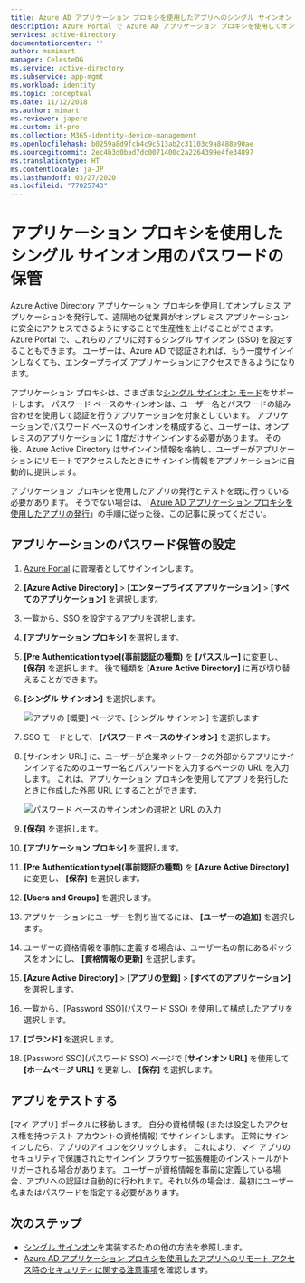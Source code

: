 ```yaml
---
title: Azure AD アプリケーション プロキシを使用したアプリへのシングル サインオン | Microsoft Docs
description: Azure Portal で Azure AD アプリケーション プロキシを使用してオンプレミス アプリケーションへのシングルサインオンを有効にします。
services: active-directory
documentationcenter: ''
author: msmimart
manager: CelesteDG
ms.service: active-directory
ms.subservice: app-mgmt
ms.workload: identity
ms.topic: conceptual
ms.date: 11/12/2018
ms.author: mimart
ms.reviewer: japere
ms.custom: it-pro
ms.collection: M365-identity-device-management
ms.openlocfilehash: b0259a8d9fcb4c9c513ab2c31103c9a8488e90ae
ms.sourcegitcommit: 2ec4b3d0bad7dc0071400c2a2264399e4fe34897
ms.translationtype: HT
ms.contentlocale: ja-JP
ms.lasthandoff: 03/27/2020
ms.locfileid: "77025743"
---
```

# <a name="password-vaulting-for-single-sign-on-with-application-proxy"></a>アプリケーション プロキシを使用したシングル サインオン用のパスワードの保管

Azure Active Directory アプリケーション プロキシを使用してオンプレミス アプリケーションを発行して、遠隔地の従業員がオンプレミス アプリケーションに安全にアクセスできるようにすることで生産性を上げることができます。 Azure Portal で、これらのアプリに対するシングル サインオン (SSO) を設定することもできます。 ユーザーは、Azure AD で認証されれば、もう一度サインインしなくても、エンタープライズ アプリケーションにアクセスできるようになります。

アプリケーション プロキシは、さまざまな[シングル サインオン モード](what-is-single-sign-on.md#choosing-a-single-sign-on-method)をサポートします。 パスワード ベースのサインオンは、ユーザー名とパスワードの組み合わせを使用して認証を行うアプリケーションを対象としています。 アプリケーションでパスワード ベースのサインオンを構成すると、ユーザーは、オンプレミスのアプリケーションに 1 度だけサインインする必要があります。 その後、Azure Active Directory はサインイン情報を格納し、ユーザーがアプリケーションにリモートでアクセスしたときにサインイン情報をアプリケーションに自動的に提供します。

アプリケーション プロキシを使用したアプリの発行とテストを既に行っている必要があります。 そうでない場合は、「[Azure AD アプリケーション プロキシを使用したアプリの発行](application-proxy-add-on-premises-application.md)」の手順に従った後、この記事に戻ってください。

## <a name="set-up-password-vaulting-for-your-application"></a>アプリケーションのパスワード保管の設定

1. [Azure Portal](https://portal.azure.com) に管理者としてサインインします。
1. **[Azure Active Directory]**  >  **[エンタープライズ アプリケーション]**  >  **[すべてのアプリケーション]** を選択します。
1. 一覧から、SSO を設定するアプリを選択します。  
1. **[アプリケーション プロキシ]** を選択します。 
1. **[Pre Authentication type]\(事前認証の種類\)** を **[パススルー]** に変更し、 **[保存]** を選択します。 後で種類を **[Azure Active Directory]** に再び切り替えることができます。 
1. **[シングル サインオン]** を選択します。

   ![アプリの [概要] ページで、[シングル サインオン] を選択します](./media/application-proxy-configure-single-sign-on-password-vaulting/select-sso.png)

1. SSO モードとして、 **[パスワード ベースのサインオン]** を選択します。
1. [サインオン URL] に、ユーザーが企業ネットワークの外部からアプリにサインインするためのユーザー名とパスワードを入力するページの URL を入力します。 これは、アプリケーション プロキシを使用してアプリを発行したときに作成した外部 URL にすることができます。

   ![パスワード ベースのサインオンの選択と URL の入力](./media/application-proxy-configure-single-sign-on-password-vaulting/password-sso.png)

1. **[保存]** を選択します。
1. **[アプリケーション プロキシ]** を選択します。 
1. **[Pre Authentication type]\(事前認証の種類\)** を **[Azure Active Directory]** に変更し、 **[保存]** を選択します。 
1. **[Users and Groups]** を選択します。
1. アプリケーションにユーザーを割り当てるには、 **[ユーザーの追加]** を選択します。 
1. ユーザーの資格情報を事前に定義する場合は、ユーザー名の前にあるボックスをオンにし、 **[資格情報の更新]** を選択します。
1. **[Azure Active Directory]**  >  **[アプリの登録]**  >  **[すべてのアプリケーション]** を選択します。
1. 一覧から、[Password SSO]\(パスワード SSO\) を使用して構成したアプリを選択します。
1. **[ブランド]** を選択します。 
1. [Password SSO]\(パスワード SSO\) ページで **[サインオン URL]** を使用して **[ホームページ URL]** を更新し、 **[保存]** を選択します。  



<!-- Need to repro?
7. The page should tell you that a sign-in form was successfully detected at the provided URL. If it doesn't, select **Configure [your app name] Password Single Sign-on Settings** and choose **Manually detect sign-in fields**. Follow the instructions to point out where the sign-in credentials go. 
-->

## <a name="test-your-app"></a>アプリをテストする

[マイ アプリ] ポータルに移動します。 自分の資格情報 (または設定したアクセス権を持つテスト アカウントの資格情報) でサインインします。 正常にサインインしたら、アプリのアイコンをクリックします。 これにより、マイ アプリのセキュリティで保護されたサインイン ブラウザー拡張機能のインストールがトリガーされる場合があります。 ユーザーが資格情報を事前に定義している場合、アプリへの認証は自動的に行われます。それ以外の場合は、最初にユーザー名またはパスワードを指定する必要があります。 

## <a name="next-steps"></a>次のステップ

- [シングル サインオン](what-is-single-sign-on.md)を実装するための他の方法を参照します。
- [Azure AD アプリケーション プロキシを使用したアプリへのリモート アクセス時のセキュリティに関する注意事項](application-proxy-security.md)を確認します。
